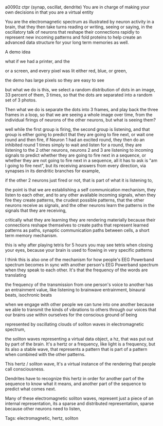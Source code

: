 a0090z ctpr
(synap, oscillat, dendrite) You are in charge of making your own decisions
in that you are a virtual entity

You are the electromagnetic spectrum as illustrated by neuron activity in a brain, that they then take turns reading or writing, seeing or saying, in the oscillatory talk of neurons that reshape their connections rapidly to represent new incoming patterns and fold proteins to help create an advanced data structure for your long term memories as well.

A demo idea

what if we had a printer, and the 

or a screen, and every pixel was lit either red, blue, or green, 

the demo has large pixels so they are easy to see

but what we do is this, we select a random distribution of dots in an image, 33 percent of them, 3 times, so that the dots are separated into a random set of 3 photos.

Then what we do is separate the dots into 3 frames, and play back the three frames in a loop, so that we are seeing a whole image over time, from the individual firings of neurons of the other neurons, but what is seeing them?

well while the first group is firing, the second group is listening, and that group is either going to predict that they are going to fire next, or wait one round and then fire, if Neuron 1 had an excited round, they then do an inhibited round 1 times simply to wait and listen for a round, they are listening to the 2 other neurons, neurons 2 and 3 are listening to incoming signals to predict whether they are going to fire next in a sequence, or whether they are not going to fire next in a sequence, all it has to ask is "am I going to fire next", but its receiving answers from every direction, via synapses in its dendritic branches for example, 

if the other 2 neurons just fired or not, that is part of what it is listening to,

the point is that we are establishing a self communication mechanism, they listen to each other, and to any other available incoming signals, when they fire they create patterns, the crudest possible patterns, that the other neurons receive as signals, and the other neurons learn the patterns in the signals that they are receiving,

critically what they are learning they are rendering materially because their connections reshape themselves to create paths that represent learned patterns as paths, synaptic communication paths between cells, a short term memory mechanism.

this is why after playing tetris for 5 hours you may see tetris when closing your eyes, because your brain is used to flowing in very specific patterns

I think this is also one of the mechanism for how people's EEG Powerband spectrum becomes in sync with another person's EEG Powerband spectrum when they speak to each other. It's that the frequency of the words are translating

the frequency of the transmission from one person's voice to another has an entrainment value, like listening to brainwave entrainment, binaural beats, isochronic beats

when we engage with other people we can tune into one another because we able to transmit the kinds of vibrations to others through our voices that our brains use within ourselves for the conscious ground of being

represented by oscillating clouds of soliton waves in electromagnetic spectrum,

the soliton waves representing a virtual data object, a hz, that was put out by part of the brain. It's a hertz or a frequency, like light is a frequency, but its also a stable wave, that represents a pattern that is part of a pattern when combined with the other patterns. 

This hertz / soliton wave, It's a virtual instance of the rendering that people call consciousness.

Dendrites have to recognize this hertz in order for another part of the sequence to know what it means, and another part of the sequence to predict what comes next.

Many of these electromagnetic soliton waves, represent just a piece of an internal representation, its a sparse and distributed representation, sparse because other neurons need to listen, 	

Tags:
  electromagnetic, hertz, soliton
